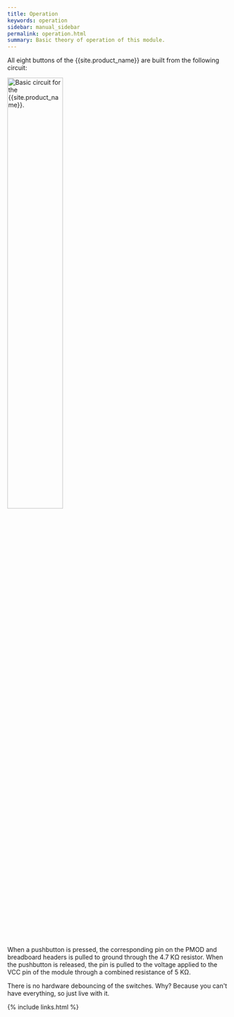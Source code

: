 ```yaml
---
title: Operation
keywords: operation
sidebar: manual_sidebar
permalink: operation.html
summary: Basic theory of operation of this module.
---
```


All eight buttons of the {{site.product_name}} are built from the following circuit:

<img src="/images/circuit.png" alt="Basic circuit for the {{site.product_name}}." style="width:50%;" class="center-it"/>

When a pushbutton is pressed, the corresponding pin on the PMOD and breadboard
headers is pulled to ground through the 4.7 K&Omega; resistor.
When the pushbutton is released, the pin is pulled to the voltage applied to the
VCC pin of the module through a combined resistance of 5 K&Omega;.

There is no hardware debouncing of the switches.
Why? Because you can't have everything, so just live with it.



{% include links.html %}

